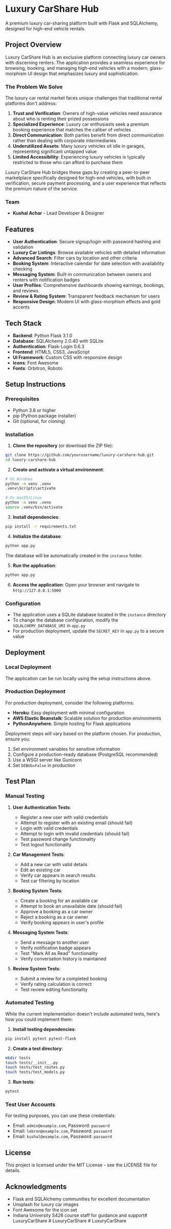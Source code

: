 # Luxury CarShare Hub

A premium luxury car-sharing platform built with Flask and SQLAlchemy, designed for high-end vehicle rentals.

## Project Overview

Luxury CarShare Hub is an exclusive platform connecting luxury car owners with discerning renters. The application provides a seamless experience for browsing, booking, and managing high-end vehicles with a modern, glass-morphism UI design that emphasizes luxury and sophistication.

### The Problem We Solve

The luxury car rental market faces unique challenges that traditional rental platforms don't address:

1. **Trust and Verification**: Owners of high-value vehicles need assurance about who is renting their prized possessions
2. **Specialized Experience**: Luxury car enthusiasts seek a premium booking experience that matches the caliber of vehicles
3. **Direct Communication**: Both parties benefit from direct communication rather than dealing with corporate intermediaries
4. **Underutilized Assets**: Many luxury vehicles sit idle in garages, representing significant untapped value
5. **Limited Accessibility**: Experiencing luxury vehicles is typically restricted to those who can afford to purchase them

Luxury CarShare Hub bridges these gaps by creating a peer-to-peer marketplace specifically designed for high-end vehicles, with built-in verification, secure payment processing, and a user experience that reflects the premium nature of the service.

### Team

- **Kushal Achar** - Lead Developer & Designer

## Features

- **User Authentication**: Secure signup/login with password hashing and validation
- **Luxury Car Listings**: Browse available vehicles with detailed information
- **Advanced Search**: Filter cars by location and other criteria
- **Booking System**: Interactive calendar for date selection with availability checking
- **Messaging System**: Built-in communication between owners and renters with notification badges
- **User Profiles**: Comprehensive dashboards showing earnings, bookings, and reviews
- **Review & Rating System**: Transparent feedback mechanism for users
- **Responsive Design**: Modern UI with glass-morphism effects and gold accents

## Tech Stack

- **Backend**: Python Flask 3.1.0
- **Database**: SQLAlchemy 2.0.40 with SQLite
- **Authentication**: Flask-Login 0.6.3
- **Frontend**: HTML5, CSS3, JavaScript
- **UI Framework**: Custom CSS with responsive design
- **Icons**: Font Awesome
- **Fonts**: Orbitron, Roboto

## Setup Instructions

### Prerequisites

- Python 3.8 or higher
- pip (Python package installer)
- Git (optional, for cloning)

### Installation

1. **Clone the repository** (or download the ZIP file):
```bash
git clone https://github.com/yourusername/luxury-carshare-hub.git
cd luxury-carshare-hub
```

2. **Create and activate a virtual environment**:
```bash
# On Windows
python -m venv .venv
.venv\Scripts\activate

# On macOS/Linux
python -m venv .venv
source .venv/bin/activate
```

3. **Install dependencies**:
```bash
pip install -r requirements.txt
```

4. **Initialize the database**:
```bash
python app.py
```
The database will be automatically created in the `instance` folder.

5. **Run the application**:
```bash
python app.py
```

6. **Access the application**:
Open your browser and navigate to `http://127.0.0.1:5000`

### Configuration

- The application uses a SQLite database located in the `instance` directory
- To change the database configuration, modify the `SQLALCHEMY_DATABASE_URI` in `app.py`
- For production deployment, update the `SECRET_KEY` in `app.py` to a secure value

## Deployment

### Local Deployment

The application can be run locally using the setup instructions above.

### Production Deployment

For production deployment, consider the following platforms:

- **Heroku**: Easy deployment with minimal configuration
- **AWS Elastic Beanstalk**: Scalable solution for production environments
- **PythonAnywhere**: Simple hosting for Flask applications

Deployment steps will vary based on the platform chosen. For production, ensure you:

1. Set environment variables for sensitive information
2. Configure a production-ready database (PostgreSQL recommended)
3. Use a WSGI server like Gunicorn
4. Set `DEBUG=False` in production

## Test Plan

### Manual Testing

1. **User Authentication Tests**:
   - Register a new user with valid credentials
   - Attempt to register with an existing email (should fail)
   - Login with valid credentials
   - Attempt to login with invalid credentials (should fail)
   - Test password change functionality
   - Test logout functionality

2. **Car Management Tests**:
   - Add a new car with valid details
   - Edit an existing car
   - Verify car appears in search results
   - Test car filtering by location

3. **Booking System Tests**:
   - Create a booking for an available car
   - Attempt to book an unavailable date (should fail)
   - Approve a booking as a car owner
   - Reject a booking as a car owner
   - Verify booking appears in user's profile

4. **Messaging System Tests**:
   - Send a message to another user
   - Verify notification badge appears
   - Test "Mark All as Read" functionality
   - Verify conversation history is maintained

5. **Review System Tests**:
   - Submit a review for a completed booking
   - Verify rating calculation is correct
   - Test review editing functionality

### Automated Testing

While the current implementation doesn't include automated tests, here's how you could implement them:

1. **Install testing dependencies**:
```bash
pip install pytest pytest-flask
```

2. **Create a test directory**:
```bash
mkdir tests
touch tests/__init__.py
touch tests/test_routes.py
touch tests/test_models.py
```

3. **Run tests**:
```bash
pytest
```

### Test User Accounts

For testing purposes, you can use these credentials:
- Email: `admin@example.com`, Password: `password`
- Email: `lebron@example.com`, Password: `password`
- Email: `kushal@example.com`, Password: `password`

## License

This project is licensed under the MIT License - see the LICENSE file for details.

## Acknowledgments

- Flask and SQLAlchemy communities for excellent documentation
- Unsplash for luxury car images
- Font Awesome for the icon set
- Indiana University S428 course staff for guidance and support#   L u x u r y C a r S h a r e  
 #   L u x u r y C a r S h a r e  
 #   L u x u r y C a r S h a r e  
 